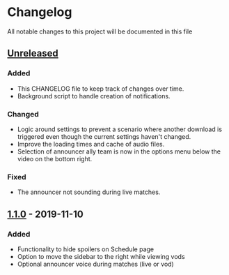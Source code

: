 # Changelog

All notable changes to this project will be documented in this file

## [Unreleased]
### Added
- This CHANGELOG file to keep track of changes over time.
- Background script to handle creation of notifications.

### Changed
- Logic around settings to prevent a scenario where another download is triggered even though the
    current settings haven't changed.
- Improve the loading times and cache of audio files.
- Selection of announcer ally team is now in the options menu below the video on the bottom right.

### Fixed
- The announcer not sounding during live matches.


## [1.1.0] - 2019-11-10
### Added
- Functionality to hide spoilers on Schedule page
- Option to move the sidebar to the right while viewing vods
- Optional announcer voice during matches (live or vod)

[Unreleased]: https://github.com/vickz84259/lolesports_enhancer/compare/1.1.0...dev
[1.1.0]: https://github.com/vickz84259/lolesports_enhancer/releases/tag/1.1.0